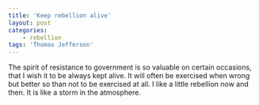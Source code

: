 ```yaml
---
title: 'Keep rebellion alive'
layout: post
categories:
    - rebellion
tags: 'Thomas Jefferson'
---
```


The spirit of resistance to government is so valuable on certain occasions, that I wish it to be always kept alive. It will often be exercised when wrong but better so than not to be exercised at all. I like a little rebellion now and then. It is like a storm in the atmosphere.